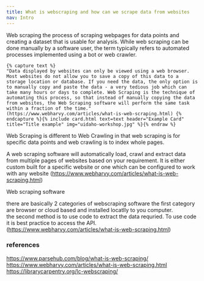```yaml
---
title: What is webscraping and how can we scrape data from websites
nav: Intro
---
```


Web scraping the process of scraping webpages for data points and creating a dataset that is usable for analysis. 
While web scraping can be done manually by a software user, the term typically refers to automated processes implemented using a bot or web crawler. 


```{% raw %}
{% capture text %}
"Data displayed by websites can only be viewed using a web browser. Most websites do not allow you to save a copy of this data to a storage location or database. If you need the data, the only option is to manually copy and paste the data - a very tedious job which can take many hours or days to complete. Web Scraping is the technique of automating this process, so that instead of manually copying the data from websites, the Web Scraping software will perform the same task within a fraction of the time." (https://www.webharvy.com/articles/what-is-web-scraping.html) {% endcapture %}{% include card.html text=text header="Example Card" title="Title example" img="uidaho-workshop.jpg" %}{% endraw %}
```



Web Scraping is different to Web Crawling in that web scraping is for specific data points and web crawling is to index whole pages. 

A web scraping software will automatically load, crawl and extract data from multiple pages of websites based on your requirement. It is either custom built for a specific website or one which can be configured to work with any website (https://www.webharvy.com/articles/what-is-web-scraping.html)  

Web scraping software

there are basically 2 categories of webscraping software
the first category are browser or cloud based and installed locatlly to you computer.  
the second method is to use code to extract the data requried.  To use code it is best practice to access the API.
(https://www.webharvy.com/articles/what-is-web-scraping.html)


### references
https://www.parsehub.com/blog/what-is-web-scraping/
https://www.webharvy.com/articles/what-is-web-scraping.html
https://librarycarpentry.org/lc-webscraping/
